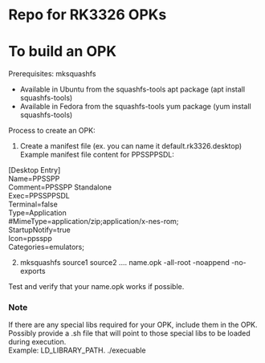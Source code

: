 # Repo for RK3326 OPKs

To build an OPK
==================

Prerequisites:
mksquashfs
  - Available in Ubuntu from the squashfs-tools apt package (apt install squashfs-tools)
  - Available in Fedora from the squashfs-tools yum package (yum install squashfs-tools)

Process to create an OPK:

1. Create a manifest file (ex. you can name it default.rk3326.desktop) \
Example manifest file content for PPSSPPSDL:

[Desktop Entry] \
Name=PPSSPP \
Comment=PPSSPP Standalone \
Exec=PPSSPPSDL \
Terminal=false \
Type=Application \
#MimeType=application/zip;application/x-nes-rom; \
StartupNotify=true \
Icon=ppsspp \
Categories=emulators;

2. mksquashfs source1 source2 .... name.opk -all-root -noappend -no-exports

Test and verify that your name.opk works if possible.

### Note
If there are any special libs required for your OPK, include them in the OPK.  Possibly provide a .sh file that will point to those special libs to be loaded during execution. \
Example: LD_LIBRARY_PATH. ./execuable
